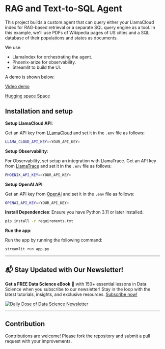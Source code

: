 # RAG and Text-to-SQL Agent

This project builds a custom agent that can  query either your LlamaCloud index for RAG-based retrieval or a separate SQL query engine as a tool. In this example, we'll use PDFs of Wikipedia pages of US cities and a SQL database of their populations and states as documents.

We use:

- LlamaIndex for orchestrating the agent.
- Phoenix-arize for observability.
- Streamlit to build the UI.

A demo is shown below:

[Video demo](demo.mp4)

[Hugging space Space](demo.mp4)

 

## Installation and setup

**Setup LlamaCloud API**:

Get an API key from [LLamaCloud](https://cloud.llamaindex.ai/project/3e57d6f7-a4d2-482b-bedd-b72547d1a286/api-key) and set it in the `.env` file as follows:

```bash
LLAMA_CLOUD_API_KEY=<YOUR_API_KEY> 
```

**Setup Observability**:

For Observability, set  setup an integration with LlamaTrace. Get an API key from [LlamaTrace](https://llamatrace.com/login) and set it in the `.env` file as follows:

```bash
PHOENIX_API_KEY=<YOUR_API_KEY> 
```

**Setup OpenAI API**:

Get an API key from [OpenAI](https://platform.openai.com/) and set it in the `.env` file as follows:

```bash
OPENAI_API_KEY=<YOUR_API_KEY> 
```

**Install Dependencies**:
   Ensure you have Python 3.11 or later installed.

   ```bash
   pip install -r requirements.txt
   ```

**Run the app**:

   Run the app by running the following command:

   ```bash
   streamlit run app.py
   ```

---

## 📬 Stay Updated with Our Newsletter!
**Get a FREE Data Science eBook** 📖 with 150+ essential lessons in Data Science when you subscribe to our newsletter! Stay in the loop with the latest tutorials, insights, and exclusive resources. [Subscribe now!](https://join.dailydoseofds.com)

[![Daily Dose of Data Science Newsletter](https://github.com/patchy631/ai-engineering/blob/main/resources/join_ddods.png)](https://join.dailydoseofds.com)

---

## Contribution

Contributions are welcome! Please fork the repository and submit a pull request with your improvements.
